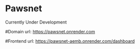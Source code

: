 # Pawsnet
Currently Under Development

#Domain url: https://pawsnet.onrender.com

#Frontend url: https://pawsnet-aemb.onrender.com/dashboard